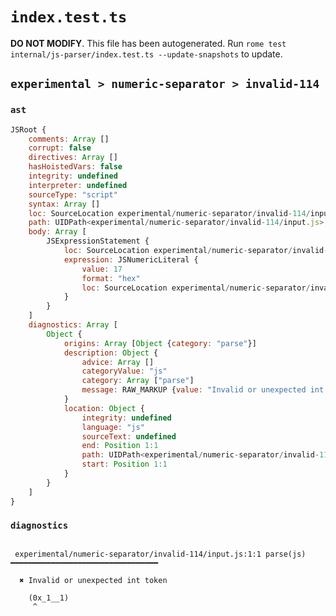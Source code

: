# `index.test.ts`

**DO NOT MODIFY**. This file has been autogenerated. Run `rome test internal/js-parser/index.test.ts --update-snapshots` to update.

## `experimental > numeric-separator > invalid-114`

### `ast`

```javascript
JSRoot {
	comments: Array []
	corrupt: false
	directives: Array []
	hasHoistedVars: false
	integrity: undefined
	interpreter: undefined
	sourceType: "script"
	syntax: Array []
	loc: SourceLocation experimental/numeric-separator/invalid-114/input.js 1:0-2:0
	path: UIDPath<experimental/numeric-separator/invalid-114/input.js>
	body: Array [
		JSExpressionStatement {
			loc: SourceLocation experimental/numeric-separator/invalid-114/input.js 1:0-1:9
			expression: JSNumericLiteral {
				value: 17
				format: "hex"
				loc: SourceLocation experimental/numeric-separator/invalid-114/input.js 1:1-1:8
			}
		}
	]
	diagnostics: Array [
		Object {
			origins: Array [Object {category: "parse"}]
			description: Object {
				advice: Array []
				categoryValue: "js"
				category: Array ["parse"]
				message: RAW_MARKUP {value: "Invalid or unexpected int token"}
			}
			location: Object {
				integrity: undefined
				language: "js"
				sourceText: undefined
				end: Position 1:1
				path: UIDPath<experimental/numeric-separator/invalid-114/input.js>
				start: Position 1:1
			}
		}
	]
}
```

### `diagnostics`

```

 experimental/numeric-separator/invalid-114/input.js:1:1 parse(js) ━━━━━━━━━━━━━━━━━━━━━━━━━━━━━━━━━

  ✖ Invalid or unexpected int token

    (0x_1__1)
     ^


```
